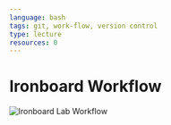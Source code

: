 ```yaml
---
language: bash
tags: git, work-flow, version control
type: lecture
resources: 0
---
```


# Ironboard Workflow

<img src="http://ironboard-curriculum-content.s3.amazonaws.com/front-end/lab-assets/ironboard-lab-workflow.png" alt="Ironboard Lab Workflow">
